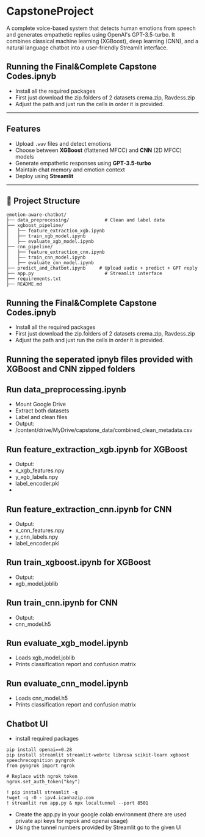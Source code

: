 # CapstoneProject

A complete voice-based system that detects human emotions from speech and generates empathetic replies using OpenAI's GPT-3.5-turbo. It combines classical machine learning (XGBoost), deep learning (CNN), and a natural language chatbot into a user-friendly Streamlit interface.

## Running the Final&Complete Capstone Codes.ipnyb
- Install all the required packages
- First just download the zip.folders of 2 datasets crema.zip, Ravdess.zip
- Adjust the path and just run the cells in order it is provided.

---

## Features

- Upload `.wav` files and detect emotions
- Choose between **XGBoost** (flattened MFCC) and **CNN** (2D MFCC) models
- Generate empathetic responses using **GPT-3.5-turbo**
- Maintain chat memory and emotion context
- Deploy using **Streamlit**

---

## 📁 Project Structure

```
emotion-aware-chatbot/
├── data_preprocessing/             # Clean and label data
├── xgboost_pipeline/
│   ├── feature_extraction_xgb.ipynb
│   ├── train_xgb_model.ipynb
│   ├── evaluate_xgb_model.ipynb
├── cnn_pipeline/
│   ├── feature_extraction_cnn.ipynb
│   ├── train_cnn_model.ipynb
│   ├── evaluate_cnn_model.ipynb
├── predict_and_chatbot.ipynb     # Upload audio + predict + GPT reply
├── app.py                          # Streamlit interface
├── requirements.txt
├── README.md
```
## Running the Final&Complete Capstone Codes.ipnyb
- Install all the required packages
- First just download the zip.folders of 2 datasets crema.zip, Ravdess.zip
- Adjust the path and just run the cells in order it is provided.
  
## Running the seperated ipnyb files provided with XGBoost and CNN zipped folders

##  Run data_preprocessing.ipynb
- Mount Google Drive
- Extract both datasets
- Label and clean files
- Output:
- /content/drive/MyDrive/capstone_data/combined_clean_metadata.csv

## Run feature_extraction_xgb.ipynb for XGBoost
- Output:
- x_xgb_features.npy
- y_xgb_labels.npy
- label_encoder.pkl
- 
## Run feature_extraction_cnn.ipynb for CNN
- Output:
- x_cnn_features.npy
- y_cnn_labels.npy
- label_encoder.pkl

## Run train_xgboost.ipynb for XGBoost
- Output:
- xgb_model.joblib

## Run train_cnn.ipynb for CNN
- Output:
- cnn_model.h5

## Run evaluate_xgb_model.ipynb
- Loads xgb_model.joblib
- Prints classification report and confusion matrix

## Run evaluate_cnn_model.ipynb
- Loads cnn_model.h5
- Prints classification report and confusion matrix
## Chatbot UI 
- install required packages
```
pip install openai==0.28
pip install streamlit streamlit-webrtc librosa scikit-learn xgboost speechrecognition pyngrok
from pyngrok import ngrok

# Replace with ngrok token
ngrok.set_auth_token("key")

! pip install streamlit -q
!wget -q -O - ipv4.icanhazip.com
! streamlit run app.py & npx localtunnel --port 8501
```
- Create the app.py in your google colab environment (there are used private api keys for ngrok and openai usage)
- Using the tunnel numbers provided by Streamlit go to the given UI
